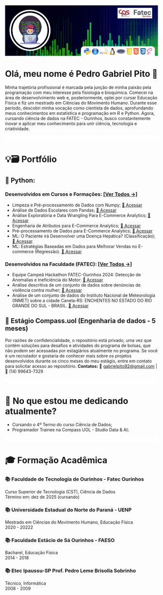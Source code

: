 ![Apresentação Perfil](images/capa.jpg)  
# Olá, meu nome é Pedro Gabriel Pito 👋
Minha trajetória profissional é marcada pela junção de minha paixão pela programação com meu interesse pela fisiologia e bioquímica. Comecei na área de desenvolvimento web e, posteriormente, optei por cursar Educação Física e fiz um mestrado em Ciências do Movimento Humano. Durante esse período, descobri minha vocação como cientista de dados, aprofundando meus conhecimentos em estatística e programação em R e Python. Agora, cursando ciência de dados na FATEC - Ourinhos, busco constantemente inovar e aplicar meu conhecimento para unir ciência, tecnologia e criatividade.

![Apresentação Perfil](images/espaco_menor.png)  
# 💡🗃️ Portfólio
## 🐍 Python:
### Desenvolvidos em Cursos e Formações: [[Ver Todos →]](https://github.com/gabrielpito92/data_science_python)
- Limpeza e Pré-processamento de Dados com Numpy; [🔗 Acessar](data_science_python/Limpeza_Dados_Numpy/Limpeza-Numpy.ipynb)  
- Análise de Dados Escolares com Pandas; [🔗 Acessar](data_science_python/Dados_Escolares_Pandas/Dados_Escolares_Pandas.ipynb)
- Análise Exploratória e Data Wrangling Para E-Commerce Analytics; [🔗 Acessar](data_science_python/blob/main/Analise_Exp_Ecommerce/Analise_Explo_Ecommerce.ipynb)
- Engenharia de Atributos para E-Commerce Analytics; [🔗 Acessar](data_science_python/blob/main/Eng_Atributos_Ecommerce/Engenharia_Atrib.ipynb)
- Pré-processamento de Dados para E-Commerce Analytics; [🔗 Acessar]()
- ML: O Paciente irá Desenvolver uma Doença Hepática? (Classificação); [🔗 Acessar](data_science_python/MLClassificacao_Doenca_Hepatica/Classificacao-Doenca-Hepatica.ipynb)
- ML: Estratégias Baseadas em Dados para Melhorar Vendas no E-commerce (Regressão). [🔗 Acessar](data_science_python/MLAnalise_Ecomerce/Vendas_Ecommerce.ipynb)

### Desenvolvidos na Faculdade (FATEC): [[Ver Todos →]](https://github.com/gabrielpito92/projetos_fatec)
- Equipe Campeã Hackathon FATEC-Ourinhos 2024: Detecção de Anomalias e Ineficiência do Motor: [🔗 Acessar](https://github.com/gabrielpito92/projetos_fatec/blob/main/hackathon/Hackathon.ipynb)
- Análise descritiva de um conjunto de dados sobre denúncias de violência contra mulher; [🔗 Acessar](https://github.com/gabrielpito92/projetos_fatec/blob/main/180_Denuncias_Violencia_Contra_Mulheres/Projeto_Integrador.ipynb)
- Análise de um conjunto de dados do Instituto Nacional de Meteorologia (INMET) sobre a cidade Canela-RS: ENCHENTES NO ESTADO DO RIO GRANDE DO SUL - BRASIL. [🔗 Acessar](https://github.com/gabrielpito92/projetos_fatec/blob/main/INMET_enchentes_RS/canela_RS.ipynb)

## 💼 Estágio Compass.uol (Engenharia de dados - 5 meses)
Por razões de confidencialidade, o repositório está privado, uma vez que contém soluções para desafios e atividades do programa de bolsas, que não podem ser acessadas por estagiários atualmente no programa. Se você é um recrutador e gostaria de conhecer mais sobre os projetos desenvolvidos durante os cinco meses do meu estágio, entre em contato para solicitar acesso ao repositório. __Contatos:__ 📨 gabrielpito92@gmail.com | 📲 (14) 99643-7329  

![Apresentação Perfil](images/espaco_menor.png)  
# 🎯 No que estou me dedicando atualmente?
- Cursando o 4º Termo do curso Ciência de Dados;
- Programador Trainee na Compass UOL - Studio Data & AI;

![Apresentação Perfil](images/espaco_menor.png)  
# 🎓 Formação Acadêmica
### 📚 Faculdade de Tecnologia de Ourinhos - Fatec Ourinhos
Curso Superior de Tecnologia (CST), Ciência de Dados  
Término em: dez de 2025 (cursando)  

### 📚 Universidade Estadual do Norte do Paraná - UENP
Mestrado em Ciências do Movimento Humano, Educação Física  
2020 - 20222

### 📚 Faculdade Estácio de Sá Ourinhos - FAESO
Bacharel, Educação Física  
2014 - 2018

### 📚 Etec Ipaussu-SP Prof. Pedro Leme Brisolla Sobrinho
Técnico, Informática  
2008 - 2009
